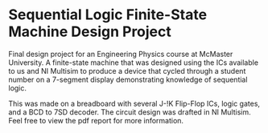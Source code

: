# Sequential Logic Finite-State Machine Design Project

Final design project for an Engineering Physics course at McMaster University. A finite-state machine that was designed using the ICs available to us and NI Multisim to produce a device that cycled through a student number on a 7-segment display demonstrating knowledge of sequential logic. 

This was made on a breadboard with several J-!K Flip-Flop ICs, logic gates, and a BCD to 7SD decoder. The circuit design was drafted in NI Multisim. Feel free to view the pdf report for more information.
